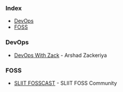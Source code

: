 ### Index

* [DevOps](#devops)
* [FOSS](#foss)


### DevOps

* [DevOps With Zack](https://anchor.fm/arshad-zackeriya) - Arshad Zackeriya


### FOSS

* [SLIIT FOSSCAST](https://anchor.fm/sliit-foss-community) - SLIIT FOSS Community
